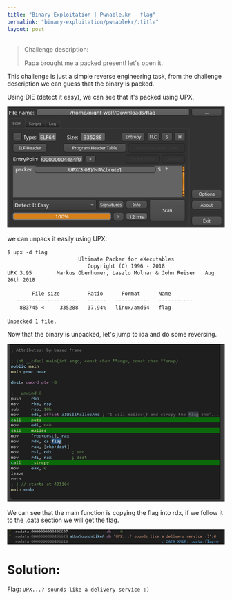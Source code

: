 ```yaml
---
title: "Binary Exploitation | Pwnable.kr - flag"
permalink: "binary-exploitation/pwnablekr/:title"
layout: post
---
```


> Challenge description:
>
> Papa brought me a packed present! let's open it.



This challenge is just a simple reverse engineering task, from the challenge description we can guess that the binary is packed.

Using DIE (detect it easy), we can see that it's packed using UPX.

[![1](/assets/images/binary-exploitation/pwnable.kr/challenges/flag/1.png)](/assets/images/binary-exploitation/pwnable.kr/challenges/flag/1.png)

we can unpack it easily using UPX:

```
$ upx -d flag
                       Ultimate Packer for eXecutables
                          Copyright (C) 1996 - 2018
UPX 3.95        Markus Oberhumer, Laszlo Molnar & John Reiser   Aug 26th 2018

        File size         Ratio      Format      Name
   --------------------   ------   -----------   -----------
    883745 <-    335288   37.94%   linux/amd64   flag

Unpacked 1 file.
```

Now that the binary is unpacked, let's jump to ida and do some reversing.

[![2](/assets/images/binary-exploitation/pwnable.kr/challenges/flag/2.png)](/assets/images/binary-exploitation/pwnable.kr/challenges/flag/2.png)

We can see that the main function is copying the flag into rdx, if we follow it to the .data section we will get the flag.

[![3](/assets/images/binary-exploitation/pwnable.kr/challenges/flag/3.png)](/assets/images/binary-exploitation/pwnable.kr/challenges/flag/3.png)

# Solution:

Flag:  `UPX...? sounds like a delivery service :)`
